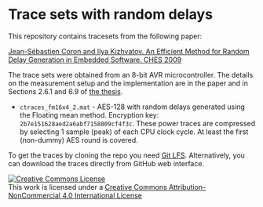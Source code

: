 # Trace sets with random delays

This repository contains tracesets from the following paper:

[Jean-Sébastien Coron and Ilya Kizhvatov. An Efficient Method for Random Delay Generation in Embedded Software. CHES 2009](https://www.iacr.org/archive/ches2009/57470156/57470156.pdf)

The trace sets were obtained from an 8-bit AVR microcontroller. The details on the measurement setup and the implementation are in the paper and in Sections 2.6.1 and 6.9 of [the thesis](https://www.iacr.org/phds/106_IlyaKizhvatov_PhysicalSecurityCryptographicA.pdf).


* `ctraces_fm16x4_2.mat` - AES-128 with random delays generated using the Floating mean method. Encryption key: `2b7e151628aed2a6abf7158809cf4f3c`. These power traces are compressed by selecting 1 sample (peak) of each CPU clock cycle. At least the first (non-dummy) AES round is covered.

To get the traces by cloning the repo you need [Git LFS](https://git-lfs.github.com). Alternatively, you can download the traces directly from GitHub web interface.


<a rel="license" href="http://creativecommons.org/licenses/by-nc/4.0/"><img alt="Creative Commons License" style="border-width:0" src="https://i.creativecommons.org/l/by-nc/4.0/88x31.png" /></a><br />This work is licensed under a <a rel="license" href="http://creativecommons.org/licenses/by-nc/4.0/">Creative Commons Attribution-NonCommercial 4.0 International License</a>
